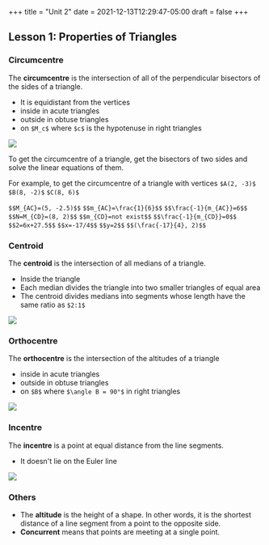 +++
title = "Unit 2"
date = 2021-12-13T12:29:47-05:00
draft = false
+++

<script>
  MathJax = {
    tex: {
      inlineMath: [['$', '$'], ['\\(', '\\)']],
      displayMath: [['$$','$$'], ['\\[', '\\]']],
      processEscapes: true,
      processEnvironments: true
    },
    options: {
      skipHtmlTags: ['script', 'noscript', 'style', 'textarea', 'pre']
    }
  };

  window.addEventListener('load', (event) => {
      document.querySelectorAll("mjx-container").forEach(function(x){
        x.parentElement.classList += 'has-jax'})
    });

</script>
<script src="https://polyfill.io/v3/polyfill.min.js?features=es6"></script>
<script type="text/javascript" id="MathJax-script" async
  src="https://cdn.jsdelivr.net/npm/mathjax@3/es5/tex-mml-chtml.js"></script>

## Lesson 1: Properties of Triangles

### Circumcentre

The **circumcentre** is the intersection of all of the perpendicular bisectors of the sides of a triangle.
- It is equidistant from the vertices
- inside in acute triangles
- outside in obtuse triangles
- on `$M_c$` where `$c$` is the hypotenuse in right triangles

![](https://upload.wikimedia.org/wikipedia/commons/6/61/Circumcenter_Construction.svg)

To get the circumcentre of a triangle, get the bisectors of two sides and solve the linear equations of them.

For example, to get the circumcentre of a triangle with vertices `$A(2, -3)$` `$B(8, -2)$` `$C(8, 6)$`

`$$M_{AC}=(5, -2.5)$$`
`$$m_{AC}=\frac{1}{6}$$`
`$$\frac{-1}{m_{AC}}=6$$`
`$$N=M_{CD}=(8, 2)$$`
`$$m_{CD}=not exist$$`
`$$\frac{-1}{m_{CD}}=0$$`
`$$2=6x+27.5$$`
`$$x=-17/4$$`
`$$y=2$$`
`$$(\frac{-17}{4}, 2)$$`

### Centroid

The **centroid** is the intersection of all medians of a triangle.
- Inside the triangle
- Each median divides the triangle into two smaller triangles of equal area
- The centroid divides medians into segments whose length have the same ratio as `$2:1$`

![](https://upload.wikimedia.org/wikipedia/commons/5/5e/Triangle.Centroid.svg)

### Orthocentre

The **orthocentre** is the intersection of the altitudes of a triangle
- inside in acute triangles
- outside in obtuse triangles
- on `$B$` where `$\angle B = 90°$` in right triangles

![](https://upload.wikimedia.org/wikipedia/commons/9/93/Triangle.Orthocenter.svg)

### Incentre

The **incentre** is a point at equal distance from the line segments.
- It doesn't lie on the Euler line

![](https://upload.wikimedia.org/wikipedia/commons/1/11/Incenter.svg)

### Others

- The **altitude** is the height of a shape. In other words, it is the shortest distance of a line segment from a point to the opposite side.
- **Concurrent** means that points are meeting at a single point.

